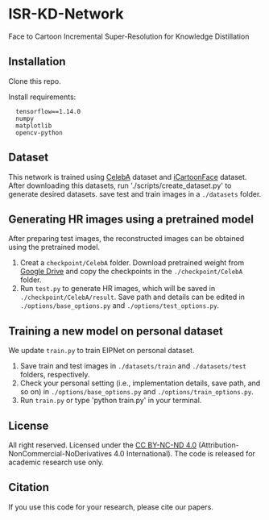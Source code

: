 # ISR-KD-Network
Face to Cartoon Incremental Super-Resolution for Knowledge Distillation

<!-- ## Abstract

<details>
  <summary> CLICK ME </summary>
Face super-resolution (SR) has become an indispensable function in security solutions such as video surveillance and identification system, but the distortion in facial components is a great challenge in it. Most state-of-the-art methods have utilized facial priors with deep neural networks. These methods require extra labels, longer training time, and larger computation memory. In this paper, we propose a novel Edge and Identity Preserving Network for Face SR Network, named as EIPNet, to minimize the distortion by utilizing a lightweight edge block and identity information. We present an edge block to extract perceptual edge information, and concatenate it to the original feature maps in multiple scales. This structure progressively provides edge information in reconstruction to aggregate local and global structural information. Moreover, we define an identity loss function to preserve identification of SR images. The identity loss function compares feature distributions between SR images and their ground truth to recover identities in SR images. In addition, we provide a luminance-chrominance error (LCE) to separately infer brightness and color information in SR images. The LCE method not only reduces the dependency of color information by dividing brightness and color components but also enables our network to reflect differences between SR images and their ground truth in two color spaces of RGB and YUV. The proposed method facilitates the proposed SR network to elaborately restore facial components and generate high quality 8x scaled SR images with a lightweight network structure. Furthermore, our network is able to reconstruct an 128x128 SR image with 215 fps on a GTX 1080Ti GPU. Extensive experiments demonstrate that our network qualitatively and quantitatively outperforms state-of-the-art methods on two challenging datasets: CelebA and VGGFace2.
</details>

> Edge and Identity Preserving Network for Face Super-Resolution    
> Jonghuyn Kim, Gen Li, Inyong Yun, Cheolkon Jung, Joongkyu Kim    
> **Neurocomputing Journal 2021**

[[Paper](https://www.sciencedirect.com/science/article/pii/S0925231221004227)] -->

## Installation

Clone this repo.

Install requirements:
```
  tensorflow==1.14.0
  numpy
  matplotlib
  opencv-python
```

## Dataset

This network is trained using [CelebA](http://mmlab.ie.cuhk.edu.hk/projects/CelebA.html) dataset and [iCartoonFace](https://github.com/luxiangju-PersonAI/iCartoonFace) dataset. After downloading this datasets, run './scripts/create_dataset.py' to generate desired datasets. save test and train images in a `./datasets` folder. 

## Generating HR images using a pretrained model

After preparing test images, the reconstructed images can be obtained using the pretrained model.

1. Creat a `checkpoint/CelebA` folder. Download pretrained weight from [Google Drive](https://drive.google.com/drive/folders/1B4Wa-nhvU3LOzefI-2rBYrkqZPisC8fi?usp=sharing) and copy the checkpoints in the `./checkpoint/CelebA` folder.
2. Run `test.py` to generate HR images, which will be saved in `./checkpoint/CelebA/result`. Save path and details can be edited in `./options/base_options.py` and `./options/test_options.py`.

## Training a new model on personal dataset
We update `train.py` to train EIPNet on personal dataset.

1. Save train and test images in `./datasets/train` and `./datasets/test` folders, respectively.
2. Check your personal setting (i.e., implementation details, save path, and so on) in `./options/base_options.py` and `./options/train_options.py`.
3. Run `train.py` or type 'python train.py' in your terminal.

## License
All right reserved. Licensed under the [CC BY-NC-ND 4.0](https://creativecommons.org/licenses/by-nc-nd/4.0/legalcode) (Attribution-NonCommercial-NoDerivatives 4.0 International). The code is released for academic research use only.

## Citation
If you use this code for your research, please cite our papers.

